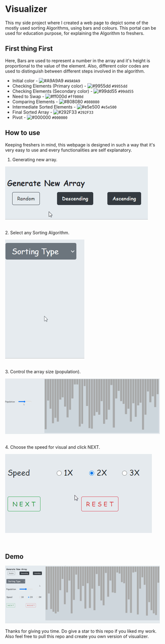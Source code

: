 # Visualizer
This my side project where I  created a web page to depict some of the mostly used sorting Algorithms, using bars and colours.
This portal can be used for education purpose, for explaining the Algorithm to freshers.

## First thing First
Here, Bars are used to represent a number in the array and it's height is proportional to the value of the element. Also, different color codes are used to distinguish between different
steps involved in the algorithm.
* Initial color	- ![#A9A9A9](https://via.placeholder.com/20/A9A9A9/000000?text=+) `#A9A9A9`
* Checking Elements (Primary color)	- ![#9955dd](https://via.placeholder.com/20/9955dd/000000?text=+) `#9955dd`
* Checking Elements (Secondary color)	- ![#99dd55](https://via.placeholder.com/20/99dd55/000000?text=+) `#99dd55`
* Need to Swap	- ![#ff000d](https://via.placeholder.com/20/ff000d/000000?text=+) `#ff000d`
* Comparing Elements	- ![#808080](https://via.placeholder.com/20/808080/000000?text=+) `#808080`
* Intermediate Sorted Elements	- ![#e5e500](https://via.placeholder.com/20/e5e500/000000?text=+) `#e5e500`
* Final Sorted Array	- ![#292F33](https://via.placeholder.com/20/292F33/000000?text=+) `#292F33`
* Pivot	- ![#000000](https://via.placeholder.com/20/000000/000000?text=+) `#000000`

## How to use
Keeping freshers in mind, this webpage is designed in such a way that it's very easy to use and every functionalities are self explanatory.

1. Generating new array.

![Visualizer/public/tutorials/step1.gif](public/tutorials/step1.gif)

<br />
2. Select any Sorting Algorithm.

![Visualizer/public/tutorials/step2.gif](public/tutorials/step2.gif)

<br />
3. Control the array size (population).

![Visualizer/public/tutorials/step3.gif](public/tutorials/step3.gif)

<br />
4. Choose the speed for visual and click NEXT.

![Visualizer/public/tutorials/step4.gif](public/tutorials/step4.gif)

<br />

## Demo

![Visualizer/public/tutorials/demo.gif](public/tutorials/demo.gif)

Thanks for giving you time. Do give a star to this repo if you liked my work. Also feel free to pull this repo and create you own version of visualizer.